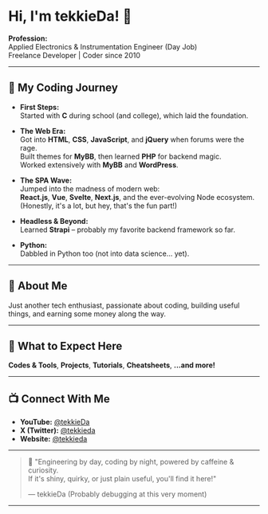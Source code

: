 # Hi, I'm tekkieDa! 👋

**Profession:**  
Applied Electronics & Instrumentation Engineer (Day Job)  
Freelance Developer | Coder since 2010

---

## 🚀 My Coding Journey

- **First Steps:**  
  Started with **C** during school (and college), which laid the foundation.
  
- **The Web Era:**  
  Got into **HTML**, **CSS**, **JavaScript**, and **jQuery** when forums were the rage.  
  Built themes for **MyBB**, then learned **PHP** for backend magic.  
  Worked extensively with **MyBB** and **WordPress**.

- **The SPA Wave:**  
  Jumped into the madness of modern web:  
  **React.js**, **Vue**, **Svelte**, **Next.js**, and the ever-evolving Node ecosystem.  
  (Honestly, it's a lot, but hey, that's the fun part!)

- **Headless & Beyond:**  
  Learned **Strapi** – probably my favorite backend framework so far.

- **Python:**  
  Dabbled in Python too (not into data science... yet).

---

## 🤖 About Me

Just another tech enthusiast, passionate about coding, building useful things, and earning some money along the way.

---

## 🌟 What to Expect Here

**Codes & Tools**, **Projects**, **Tutorials**, **Cheatsheets**, **...and more!**

---

## 📺 Connect With Me

- **YouTube:** [@tekkieDa](https://www.youtube.com/@tekkieDa)
- **X (Twitter):** [@tekkieda](https://x.com/tekkieda)
- **Website:** [@tekkieda](https//:tekkieda.com)

---

> 🦄 "Engineering by day, coding by night, powered by caffeine & curiosity.  
> If it's shiny, quirky, or just plain useful, you'll find it here!"  
>  
> — tekkieDa (Probably debugging at this very moment)

---

